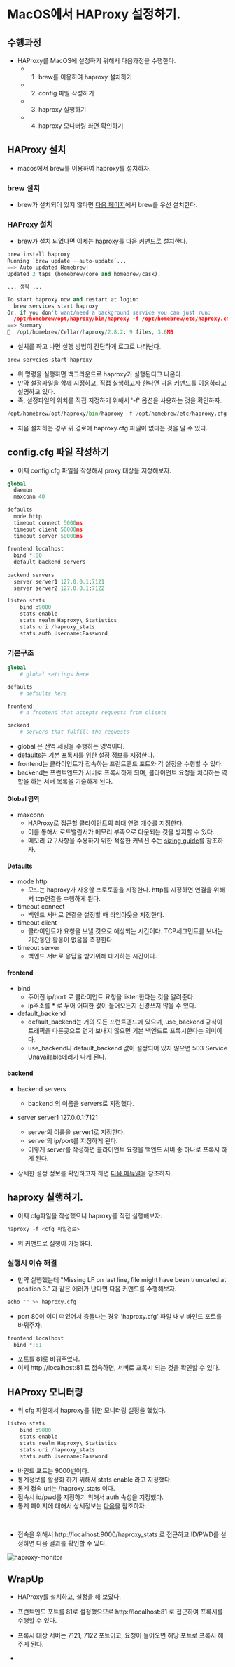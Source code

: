 # MacOS에서 HAProxy 설정하기. 

## 수행과정

- HAProxy를 MacOS에 설정하기 위해서 다음과정을 수행한다. 
  - 1. brew를 이용하여 haproxy 설치하기
  - 2. config 파일 작성하기 
  - 3. haproxy 실행하기
  - 4. haproxy 모니터링 화면 확인하기

## HAProxy 설치

- macos에서 brew를 이용하여 haproxy를 설치하자. 

### brew 설치 

- brew가 설치되어 있지 않다면 [다음 페이지](https://docs.brew.sh/Installation)에서 brew를 우선 설치한다. 

### HAProxy 설치 

- brew가 설치 되었다면 이제는 haproxy를 다음 커맨드로 설치한다. 

```py
brew install haproxy
Running `brew update --auto-update`...
==> Auto-updated Homebrew!
Updated 2 taps (homebrew/core and homebrew/cask).

... 생략 ...

To start haproxy now and restart at login:
  brew services start haproxy
Or, if you don't want/need a background service you can just run:
  /opt/homebrew/opt/haproxy/bin/haproxy -f /opt/homebrew/etc/haproxy.cfg
==> Summary
🍺  /opt/homebrew/Cellar/haproxy/2.8.2: 9 files, 3.6MB
```

- 설치를 하고 나면 실행 방법이 간단하게 로그로 나타난다. 

```py
brew servcies start haproxy
```

- 위 명령을 실행하면 백그라운드로 haproxy가 실행된다고 나온다. 
- 만약 설정파일을 함께 지정하고, 직접 실행하고자 한다면 다음 커맨드를 이용하라고 설명하고 있다.
- 즉, 설정파일의 위치를 직접 지정하기 위해서 '-f' 옵션을 사용하는 것을 확인하자.  

```py
/opt/homebrew/opt/haproxy/bin/haproxy -f /opt/homebrew/etc/haproxy.cfg
```

- 처음 설치하는 경우 위 경로에 haproxy.cfg 파일이 없다는 것을 알 수 있다. 

## config.cfg 파일 작성하기

- 이제 config.cfg 파일을 작성해서 proxy 대상을 지정해보자. 

```py
global 
  daemon 
  maxconn 40 
 
defaults 
  mode http 
  timeout connect 5000ms 
  timeout client 50000ms 
  timeout server 50000ms 
 
frontend localhost 
  bind *:80
  default_backend servers 
 
backend servers 
  server server1 127.0.0.1:7121 
  server server2 127.0.0.1:7122

listen stats 
    bind :9000 
    stats enable
    stats realm Haproxy\ Statistics  
    stats uri /haproxy_stats  
    stats auth Username:Password   

```

### 기본구조 

```py
global
    # global settings here

defaults
    # defaults here

frontend
    # a frontend that accepts requests from clients

backend
    # servers that fulfill the requests
```

- global 은 전역 세팅을 수행하는 영역이다. 
- defaults는 기본 프록시를 위한 설정 정보를 지정한다. 
- frontend는 클라이언트가 접속하는 프런트엔드 포트와 각 설정을 수행할 수 있다. 
- backend는 프런트엔드가 서버로 프록시하게 되며, 클라이언트 요청을 처리하는 역할을 하는 서버 목록을 기술하게 된다. 

#### Global 영역

- maxconn
  - HAProxy로 접근할 클라이언트의 최대 연결 개수를 지정한다. 
  - 이를 통해서 로드밸런서가 메모리 부족으로 다운되는 것을 방지할 수 있다. 
  - 메모리 요구사항을 수용하기 위한 적절한 커넥션 수는 [sizing guide](https://www.haproxy.com/documentation/hapee/1-8r1/onepage/intro/#3.5)를 참조하자. 

#### Defaults

- mode http
  - 모드는 haproxy가 사용할 프로토콜을 지정한다. http를 지정하면 연결을 위해서 tcp연결을 수행하게 된다. 
- timeout connect
  - 백엔드 서버로 연결을 설정할 때 타임아웃을 지정한다. 
- timeout client
  - 클라이언트가 요청을 보낼 것으로 예상되는 시간이다. TCP세그먼트를 보내는 기간동안 활동이 없음을 측정한다. 
- timeout server
  - 백엔드 서버로 응답을 받기위해 대기하는 시간이다. 

#### frontend

- bind
  - 주어진 ip/port 로 클라이언트 요청을 listen한다는 것을 알려준다. 
  - ip주소를 * 로 두어 어떠한 값이 들어오든지 신경쓰지 않을 수 있다. 
- default_backend
  - default_backend는 거의 모든 프런트엔드에 있으며, use_backend 규칙이 트래픽을 다른곳으로 먼저 보내지 않으면 기본 백엔드로 프록시한다는 의미이다. 
  - use_backend나 default_backend 값이 설정되어 있지 않으면 503 Service Unavailable에러가 나게 된다. 

#### backend

- backend servers
  - backend 의 이름을 servers로 지정했다. 
- server server1 127.0.0.1:7121 
  - server의 이름을 server1로 지정한다. 
  - server의 ip/port를 지정하게 된다. 
  - 이렇게 server를 작성하면 클라이언트 요청을 백엔드 서버 중 하나로 프록시 하게 된다. 


- 상세한 설정 정보를 확인하고자 하면 [다음 메뉴얼](https://www.haproxy.com/blog/the-four-essential-sections-of-an-haproxy-configuration)을 참조하자. 


## haproxy 실행하기. 

- 이제 cfg파일을 작성했으니 haproxy를 직접 실행해보자. 

```py
haproxy -f <cfg 파일경로>
```

- 위 커맨드로 실행이 가능하다. 

### 실행시 이슈 해결 

- 만약 실행했는데 "Missing LF on last line, file might have been truncated at position 3." 과 같은 에러가 난다면 다음 커맨드를 수행해보자. 
  
```py
echo "" >> haproxy.cfg
```

- port 80이 이미 떠있어서 충돌나는 경우 'haproxy.cfg' 파일 내부 바인드 포트를 바꿔주자. 

```py
frontend localhost 
  bind *:81
```

- 포트를 81로 바꿔주었다. 
- 이제 http://localhost:81 로 접속하면, 서버로 프록시 되는 것을 확인할 수 있다. 

## HAProxy 모니터링

- 위 cfg 파일에서 haproxy를 위한 모니터링 설정을 했었다. 

```py
listen stats 
    bind :9000 
    stats enable
    stats realm Haproxy\ Statistics  
    stats uri /haproxy_stats  
    stats auth Username:Password   
```

- 바인드 포트는 9000번이다. 
- 통계정보를 활성화 하기 위해서 stats enable 라고 지정했다. 
- 통계 접속 uri는 /haproxy_stats 이다. 
- 접속시 id/pwd를 지정하기 위해서 auth 속성을 지정했다. 
- 통계 페이지에 대해서 상세정보는 [다음](https://www.haproxy.com/blog/exploring-the-haproxy-stats-page/)을 참조하자. 

<br/>

- 접속을 위해서 http://localhost:9000/haproxy_stats 로 접근하고 ID/PWD를 설정하면 다음 결과를 확인할 수 있다. 
  
![haproxy-monitor](imgs/haproxy-monitor.png)

## WrapUp

- HAProxy를 설치하고, 설정을 해 보았다. 
- 프런트엔드 포트를 81로 설정했으므로 http://localhost:81 로 접근하여 프록시를 수행할 수 있다. 
- 프록시 대상 서버는 7121, 7122 포트이고, 요청이 들어오면 해당 포트로 프록시 해주게 된다. 



- 